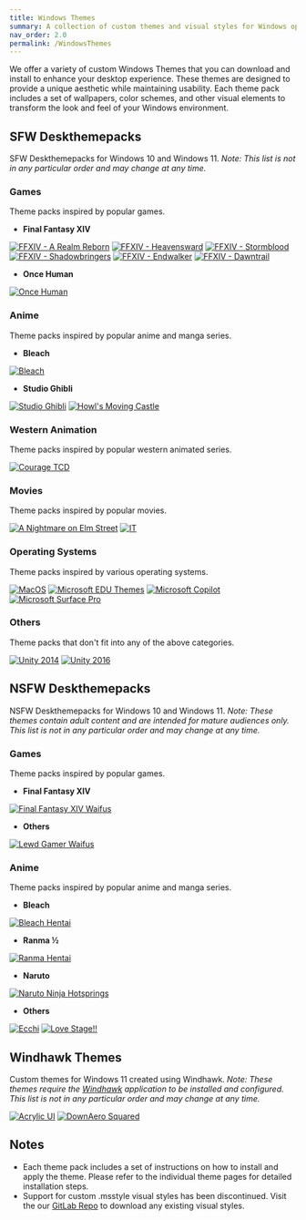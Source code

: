 ```yaml
---
title: Windows Themes
summary: A collection of custom themes and visual styles for Windows operating systems.
nav_order: 2.0
permalink: /WindowsThemes
---
```


We offer a variety of custom Windows Themes that you can download and install to enhance your desktop experience. These themes are designed to provide a unique aesthetic while maintaining usability. Each theme pack includes a set of wallpapers, color schemes, and other visual elements to transform the look and feel of your Windows environment.

## SFW Deskthemepacks

SFW Deskthemepacks for Windows 10 and Windows 11. *Note: This list is not in any particular order and may change at any time.*

### Games

Theme packs inspired by popular games.

- **Final Fantasy XIV**  

[![FFXIV - A Realm Reborn](https://img.shields.io/badge/Final%20Fantasy%20XIV%20A%20Realm%20Reborn-black?style=plastic&logoColor=vlue&logoSize=auto&labelColor=blue&color=black&cacheSeconds=3600)](https://the-back-room.info/WindowsThemes/Deskthemepacks/FFXIVARealmReborn) 
[![FFXIV - Heavensward](https://img.shields.io/badge/Final%20Fantasy%20XIV%20Heavensward-black?style=plastic&logoColor=vlue&logoSize=auto&labelColor=blue&color=black&cacheSeconds=3600)](https://the-back-room.info/WindowsThemes/Deskthemepacks/FFXIVHeavensward) 
[![FFXIV - Stormblood](https://img.shields.io/badge/Final%20Fantasy%20XIV%20Stormblood-black?style=plastic&logoColor=vlue&logoSize=auto&labelColor=blue&color=black&cacheSeconds=3600)](https://the-back-room.info/WindowsThemes/Deskthemepacks/FFXIVStormblood) 
[![FFXIV - Shadowbringers](https://img.shields.io/badge/Final%20Fantasy%20XIV%20Shadowbringers-black?style=plastic&logoColor=vlue&logoSize=auto&labelColor=blue&color=black&cacheSeconds=3600)](https://the-back-room.info/WindowsThemes/Deskthemepacks/FFXIVShadowbringers) 
[![FFXIV - Endwalker](https://img.shields.io/badge/Final%20Fantasy%20XIV%20Endwalker-black?style=plastic&logoColor=vlue&logoSize=auto&labelColor=blue&color=black&cacheSeconds=3600)](https://the-back-room.info/WindowsThemes/Deskthemepacks/FFXIVEW) 
[![FFXIV - Dawntrail](https://img.shields.io/badge/Final%20Fantasy%20XIV%20Dawntrail-black?style=plastic&logoColor=vlue&logoSize=auto&labelColor=blue&color=black&cacheSeconds=3600)](https://the-back-room.info/WindowsThemes/Deskthemepacks/FFXIVDawntrail)

- **Once Human**  

[![Once Human](https://img.shields.io/badge/Once%20Human-black?style=plastic&logoColor=vlue&logoSize=auto&labelColor=blue&color=black&cacheSeconds=3600)](https://the-back-room.info/WindowsThemes/Deskthemepacks/OnceHuman)

### Anime

Theme packs inspired by popular anime and manga series.

- **Bleach**  

[![Bleach](https://img.shields.io/badge/Bleach-black?style=plastic&logoColor=vlue&logoSize=auto&labelColor=blue&color=black&cacheSeconds=3600)](https://the-back-room.info/WindowsThemes/Deskthemepacks/BLEACH)

- **Studio Ghibli**  

[![Studio Ghibli](https://img.shields.io/badge/Studio%20Ghibli-black?style=plastic&logoColor=vlue&logoSize=auto&labelColor=blue&color=black&cacheSeconds=3600)](https://the-back-room.info/WindowsThemes/Deskthemepacks/StudioGhibli) 
[![Howl's Moving Castle](https://img.shields.io/badge/Howl's%20Moving%20Castle-black?style=plastic&logoColor=vlue&logoSize=auto&labelColor=blue&color=black&cacheSeconds=3600)](https://the-back-room.info/WindowsThemes/Deskthemepacks/HowlsMovingCastle)

### Western Animation

Theme packs inspired by popular western animated series.

[![Courage TCD](https://img.shields.io/badge/Courage%20TCD-black?style=plastic&logoColor=vlue&logoSize=auto&labelColor=blue&color=black&cacheSeconds=3600)](https://the-back-room.info/WindowsThemes/Deskthemepacks/CourageTCD)

### Movies

Theme packs inspired by popular movies.

[![A Nightmare on Elm Street](https://img.shields.io/badge/A%20Nightmare%20on%20Elm%20Street-black?style=plastic&logoColor=vlue&logoSize=auto&labelColor=blue&color=black&cacheSeconds=3600)](https://the-back-room.info/WindowsThemes/Deskthemepacks/ANightmareOnElmStreet) 
[![IT](https://img.shields.io/badge/IT-black?style=plastic&logoColor=vlue&logoSize=auto&labelColor=blue&color=black&cacheSeconds=3600)](https://the-back-room.info/WindowsThemes/Deskthemepacks/IT)

### Operating Systems

Theme packs inspired by various operating systems.

[![MacOS](https://img.shields.io/badge/MacOS-black?style=plastic&logoColor=vlue&logoSize=auto&labelColor=blue&color=black&cacheSeconds=3600)](https://the-back-room.info/WindowsThemes/Deskthemepacks/MacOS) 
[![Microsoft EDU Themes](https://img.shields.io/badge/Microsoft%20EDU%20Themes-black?style=plastic&logoColor=vlue&logoSize=auto&labelColor=blue&color=black&cacheSeconds=3600)](https://the-back-room.info/WindowsThemes/Deskthemepacks/MicrosoftEDUThemes) 
[![Microsoft Copilot](https://img.shields.io/badge/Microsoft%20Copilot-black?style=plastic&logoColor=vlue&logoSize=auto&labelColor=blue&color=black&cacheSeconds=3600)](https://the-back-room.info/WindowsThemes/Deskthemepacks/MicrosoftCopilot) 
[![Microsoft Surface Pro](https://img.shields.io/badge/Microsoft%20Surface%20Pro-black?style=plastic&logoColor=vlue&logoSize=auto&labelColor=blue&color=black&cacheSeconds=3600)](https://the-back-room.info/WindowsThemes/Deskthemepacks/MicrosoftSurfacePro)

### Others

Theme packs that don't fit into any of the above categories.

[![Unity 2014](https://img.shields.io/badge/Unity%202014-black?style=plastic&logoColor=vlue&logoSize=auto&labelColor=blue&color=black&cacheSeconds=3600)](https://the-back-room.info/WindowsThemes/Deskthemepacks/Unity2014) 
[![Unity 2016](https://img.shields.io/badge/Unity%202016-black?style=plastic&logoColor=vlue&logoSize=auto&labelColor=blue&color=black&cacheSeconds=3600)](https://the-back-room.info/WindowsThemes/Deskthemepacks/Unity2016)

## NSFW Deskthemepacks

NSFW Deskthemepacks for Windows 10 and Windows 11. *Note: These themes contain adult content and are intended for mature audiences only. This list is not in any particular order and may change at any time.*

### Games

Theme packs inspired by popular games.

- **Final Fantasy XIV**  

[![Final Fantasy XIV Waifus](https://img.shields.io/badge/Final%20Fantasy%20XIV%20Waifus-black?style=plastic&logoColor=vlue&logoSize=auto&labelColor=blue&color=black&cacheSeconds=3600)](https://the-back-room.info/WindowsThemes/Deskthemepacks/FinalFantasyXIVWaifus)

- **Others**  

[![Lewd Gamer Waifus](https://img.shields.io/badge/Lewd%20Gamer%20Waifus-black?style=plastic&logoColor=vlue&logoSize=auto&labelColor=blue&color=black&cacheSeconds=3600)](https://the-back-room.info/WindowsThemes/Deskthemepacks/LewdGamerWaifus)
        
### Anime

Theme packs inspired by popular anime and manga series.

- **Bleach**  

[![Bleach Hentai](https://img.shields.io/badge/Bleach%20Hentai-black?style=plastic&logoColor=vlue&logoSize=auto&labelColor=blue&color=black&cacheSeconds=3600)](https://the-back-room.info/WindowsThemes/Deskthemepacks/BLEACHHentai)

- **Ranma ½**  

[![Ranma Hentai](https://img.shields.io/badge/Ranma%20Hentai-black?style=plastic&logoColor=vlue&logoSize=auto&labelColor=blue&color=black&cacheSeconds=3600)](https://the-back-room.info/WindowsThemes/Deskthemepacks/RanmaHentai)

- **Naruto**  

[![Naruto Ninja Hotsprings](https://img.shields.io/badge/Naruto%20Ninja%20Hotsprings-black?style=plastic&logoColor=vlue&logoSize=auto&labelColor=blue&color=black&cacheSeconds=3600)](https://the-back-room.info/WindowsThemes/Deskthemepacks/NarutoNinjaHotsprings)

- **Others**  

[![Ecchi](https://img.shields.io/badge/Ecchi-black?style=plastic&logoColor=vlue&logoSize=auto&labelColor=blue&color=black&cacheSeconds=3600)](https://the-back-room.info/WindowsThemes/Deskthemepacks/Ecchi) 
[![Love Stage!!](https://img.shields.io/badge/Love%20Stage!!-black?style=plastic&logoColor=vlue&logoSize=auto&labelColor=blue&color=black&cacheSeconds=3600)](https://the-back-room.info/WindowsThemes/Deskthemepacks/LoveStage)


## Windhawk Themes

Custom themes for Windows 11 created using Windhawk. *Note: These themes require the [Windhawk](https://windhawk.net) application to be installed and configured. This list is not in any particular order and may change at any time.*

[![Acrylic UI](https://img.shields.io/badge/Acrylic%20UI-black?style=plastic&logoColor=vlue&logoSize=auto&labelColor=blue&color=black&cacheSeconds=3600)](https://the-back-room.info/WindowsThemes/WindhawkThemes/AcrylicUI) 
[![DownAero Squared](https://img.shields.io/badge/DownAero%20Squared-black?style=plastic&logoColor=vlue&logoSize=auto&labelColor=blue&color=black&cacheSeconds=3600)](https://the-back-room.info/WindowsThemes/WindhawkThemes/DownAeroSquared)

## Notes

- Each theme pack includes a set of instructions on how to install and apply the theme. Please refer to the individual theme pages for detailed installation steps.
- Support for custom .msstyle visual styles has been discontinued. Visit the our [GitLab Repo](https://gitlab.com/the-back-room/) to download any existing visual styles.